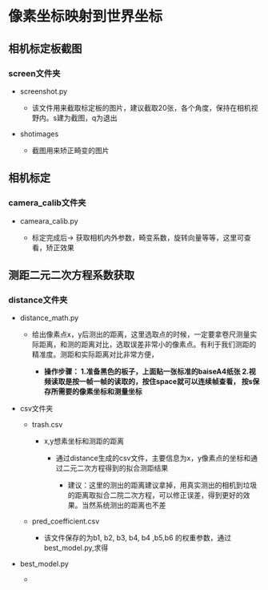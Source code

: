 # 像素坐标映射到世界坐标

## 相机标定板截图

### screen文件夹

- screenshot.py

	- 该文件用来截取标定板的图片，建议截取20张，各个角度，保持在相机视野内。s建为截图，q为退出

- shotimages

	- 截图用来矫正畸变的图片

## **相机标定**

### camera_calib文件夹

- cameara_calib.py

	- 标定完成后-> 获取相机内外参数，畸变系数，旋转向量等等，这里可查看，矫正效果

## 测距二元二次方程系数获取

### distance文件夹

- distance_math.py

	- 给出像素点x，y后测出的距离，这里选取点的时候，一定要拿卷尺测量实际距离，和测的距离对比，选取误差非常小的像素点。有利于我们测距的精准度。测距和实际距离对比非常方便，

		- **操作步骤：
1.准备黑色的板子，上面贴一张标准的baiseA4纸张
2.视频读取是按一帧一帧的读取的，按住space就可以连续帧查看，
按s保存所需要的像素坐标和测量坐标**

- csv文件夹

	- trash.csv

		- x,y想素坐标和测距的距离

			- 通过distance生成的csv文件，主要信息为x，y像素点的坐标和通过二元二次方程得到的拟合测距结果

				- 建议：这里的测出的距离建议拿掉，用真实测出的相机到垃圾的距离取拟合二院二次方程，可以修正误差，得到更好的效果。当然系统测出的距离也不差

	- pred_coefficient.csv

		- 该文件保存的为b1, b2, b3, b4, b4 ,b5,b6
的权重参数，通过best_model.py,求得


- best_model.py

	- 

